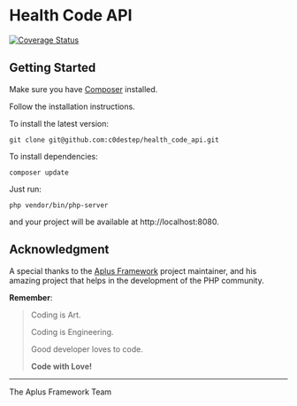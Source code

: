 # Health Code API

[![Coverage Status](https://coveralls.io/repos/github/c0destep/health_code_api/badge.svg)](https://coveralls.io/github/c0destep/health_code_api)

## Getting Started

Make sure you have [Composer](https://getcomposer.org/doc/00-intro.md) installed.

Follow the installation instructions.

To install the latest version:

```
git clone git@github.com:c0destep/health_code_api.git
```

To install dependencies:

```
composer update
```

Just run:

```
php vendor/bin/php-server
```

and your project will be available at http://localhost:8080.

## Acknowledgment

A special thanks to the [Aplus Framework](https://github.com/aplus-framework) project maintainer, and his amazing
project that helps in the development of the PHP community.

**Remember**:

> Coding is Art.
>
> Coding is Engineering.
>
> Good developer loves to code.
>
> **Code with Love!**

---

The Aplus Framework Team

